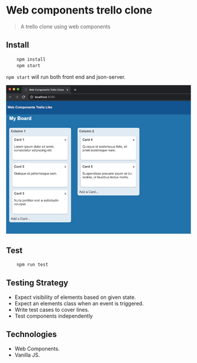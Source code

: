 # Web components trello clone
> A trello clone using web components

## Install
```bash 
    npm install
    npm start
```
`npm start` will run both front end and json-server.

![Screen](screen.png "Screen")

## Test
```bash
    npm run test
```

## Testing Strategy

- Expect visibility of elements based on given state.
- Expect an elements class when an event is triggered.
- Write test cases to cover lines.
- Test components independently

## Technologies
- Web Components.
- Vanilla JS.
